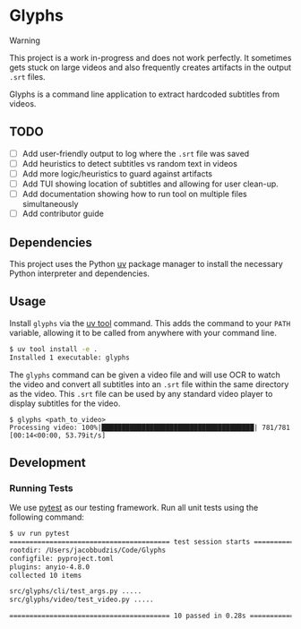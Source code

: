 # Glyphs

> [!WARNING]  
> This project is a work in-progress and does not work perfectly. It sometimes
> gets stuck on large videos and also frequently creates artifacts in the output
> `.srt` files.

Glyphs is a command line application to extract hardcoded subtitles from videos.

## TODO

- [ ] Add user-friendly output to log where the `.srt` file was saved
- [ ] Add heuristics to detect subtitles vs random text in videos
- [ ] Add more logic/heuristics to guard against artifacts
- [ ] Add TUI showing location of subtitles and allowing for user clean-up.
- [ ] Add documentation showing how to run tool on multiple files simultaneously
- [ ] Add contributor guide

## Dependencies

This project uses the Python [uv](https://github.com/astral-sh/uv) package
manager to install the necessary Python interpreter and dependencies.

## Usage

Install `glyphs` via the [uv tool](https://docs.astral.sh/uv/concepts/tools/) 
command. This adds the command to your `PATH` variable, allowing it to be called
from anywhere with your command line.

``` sh
$ uv tool install -e .
Installed 1 executable: glyphs
```

The `glyphs` command can be given a video file and will use OCR to watch the
video and convert all subtitles into an `.srt` file within the same directory
as the video. This `.srt` file can be used by any standard video player to
display subtitles for the video.

```
$ glyphs <path_to_video>
Processing video: 100%|██████████████████████████████████████| 781/781 [00:14<00:00, 53.79it/s]
```

## Development

### Running Tests

We use [pytest](https://docs.pytest.org/en/stable/) as our testing framework.
Run all unit tests using the following command:

``` sh
$ uv run pytest
======================================== test session starts ========================================platform darwin -- Python 3.12.8, pytest-8.3.5, pluggy-1.5.0
rootdir: /Users/jacobbudzis/Code/Glyphs
configfile: pyproject.toml
plugins: anyio-4.8.0
collected 10 items                                                                                  

src/glyphs/cli/test_args.py .....                                                             [ 50%]
src/glyphs/video/test_video.py .....                                                          [100%]

======================================== 10 passed in 0.28s =========================================
```

